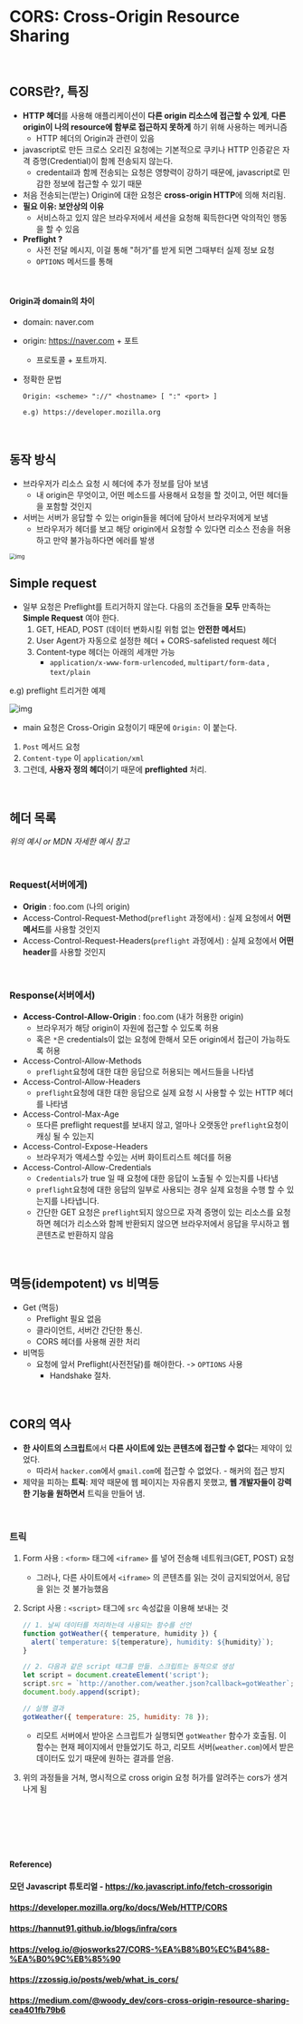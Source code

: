 # CORS: Cross-Origin Resource Sharing

<br>

## CORS란?, 특징

* **HTTP 헤더**를 사용해 애플리케이션이 **다른 origin 리소스에 접근할 수 있게**, **다른 origin이 나의 resource에 함부로 접근하지 못하게** 하기 위해 사용하는 메커니즘
  * HTTP 헤더의 Origin과 관련이 있음
* javascript로 만든 크로스 오리진 요청에는 기본적으로 쿠키나 HTTP 인증같은 자격 증명(Credential)이 함께 전송되지 않는다.
  * credentail과 함께 전송되는 요청은 영향력이 강하기 때문에, javascript로 민감한 정보에 접근할 수 있기 때문
* 처음 전송되는(받는) Origin에 대한 요청은 **cross-origin HTTP**에 의해 처리됨.
* **필요 이유: 보안상의 이유**
  * 서비스하고 있지 않은 브라우저에서 세션을 요청해 획득한다면 악의적인 행동을 할 수 있음
* **Preflight ?**
  * 사전 전달 메시지, 이걸 통해 "허가"를 받게 되면 그때부터 실제 정보 요청
  * `OPTIONS` 메서드를 통해

<br>

#### Origin과 domain의 차이

* domain: naver.com

* origin: https://naver.com + 포트

  * 프로토콜 + 포트까지.

* 정확한 문법

  ```
  Origin: <scheme> "://" <hostname> [ ":" <port> ]
  
  e.g) https://developer.mozilla.org
  ```

<br>

## 동작 방식

* 브라우저가 리소스 요청 시 헤더에 추가 정보를 담아 보냄
  * 내 origin은 무엇이고, 어떤 메소드를 사용해서 요청을 할 것이고, 어떤 헤더들을 포함할 것인지
* 서버는 서버가 응답할 수 있는 origin들을 헤더에 담아서 브라우저에게 보냄
  * 브라우저가 헤더를 보고 해당 origin에서 요청할 수 있다면 리소스 전송을 허용하고 만약 불가능하다면 에러를 발생

<img src="https://mdn.mozillademos.org/files/17214/simple-req-updated.png" alt="img" style="zoom: 67%;" />

<br>

## Simple request

* 일부 요청은 Preflight를 트리거하지 않는다. 다음의 조건들을 **모두** 만족하는 **Simple Request** 여야 한다.
  1. GET, HEAD, POST (데이터 변화시킬 위험 없는 **안전한 메서드**)
  2. User Agent가 자동으로 설정한 헤더 + CORS-safelisted request 헤더
  3. Content-type 헤더는 아래의 세개만 가능
     * `application/x-www-form-urlencoded`, `multipart/form-data` , `text/plain` 


e.g) preflight 트리거한 예제

<img src="https://mdn.mozillademos.org/files/16753/preflight_correct.png" alt="img"  /> 

* main 요청은 Cross-Origin 요청이기 때문에 `Origin:` 이 붙는다.

1. `Post` 메서드 요청
2. `Content-type` 이 `application/xml`
3. 그런데, **사용자 정의 헤더**이기 때문에 **preflighted** 처리.

<br>

## 헤더 목록

*위의 예시 or MDN 자세한 예시 참고*

<br>

### Request(서버에게)

* **Origin** : foo.com (나의 origin)
* Access-Control-Request-Method(`preflight` 과정에서) : 실제 요청에서 **어떤 메서드**를 사용할 것인지
* Access-Control-Request-Headers(`preflight` 과정에서) : 실제 요청에서 **어떤 header**를 사용할 것인지

<br>

### Response(서버에서)

- **Access-Control-Allow-Origin** : foo.com (내가 허용한 origin)
  - 브라우저가 해당 origin이 자원에 접근할 수 있도록 허용
  - 혹은 `*`은 credentials이 없는 요청에 한해서 모든 origin에서 접근이 가능하도록 허용
- Access-Control-Allow-Methods
  - `preflight`요청에 대한 대한 응답으로 허용되는 메서드들을 나타냄
- Access-Control-Allow-Headers
  - `preflight`요청에 대한 대한 응답으로 실제 요청 시 사용할 수 있는 HTTP 헤더를 나타냄
- Access-Control-Max-Age
  - 또다른 preflight request를 보내지 않고, 얼마나 오랫동안 `preflight`요청이 캐싱 될 수 있는지
- Access-Control-Expose-Headers
  - 브라우저가 액세스할 수있는 서버 화이트리스트 헤더를 허용
- Access-Control-Allow-Credentials
  - `Credentials`가 true 일 때 요청에 대한 응답이 노출될 수 있는지를 나타냄
  - `preflight`요청에 대한 응답의 일부로 사용되는 경우 실제 요청을 수행 할 수 있는지를 나타냅니다.
  - 간단한 GET 요청은 `preflight`되지 않으므로 자격 증명이 있는 리소스를 요청하면 헤더가 리소스와 함께 반환되지 않으면 브라우저에서 응답을 무시하고 웹 콘텐츠로 반환하지 않음

<br>

## 멱등(idempotent) vs 비멱등

* Get (멱등)
  * Preflight 필요 없음
  * 클라이언트, 서버간 간단한 통신.
  * CORS 헤더를 사용해 권한 처리
* 비멱등
  * 요청에 앞서 Preflight(사전전달)를 해야한다. -> `OPTIONS` 사용
    * Handshake 절차.

<br>

## COR의 역사

* **한 사이트의 스크립트**에서 **다른 사이트에 있는 콘텐츠에 접근할 수 없다**는 제약이 있었다.
  * 따라서 `hacker.com`에서 `gmail.com`에 접근할 수 없었다. - 해커의 접근 방지
* 제약을 피하는 **트릭**: 제약 때문에 웹 페이지는 자유롭지 못했고, **웹 개발자들이 강력한 기능을 원하면서** 트릭을 만들어 냄.

<br>

### 트릭

1. Form 사용 : `<form>` 태그에 `<iframe>` 를 넣어 전송해 네트워크(GET, POST) 요청

   * 그러나, 다른 사이트에서  `<iframe>` 의 콘텐츠를 읽는 것이 금지되었어서, 응답을 읽는 것 불가능했음

2. Script 사용 : `<script>` 태그에 `src` 속성값을 이용해 보내는 것

   ```javascript
   // 1. 날씨 데이터를 처리하는데 사용되는 함수를 선언
   function gotWeather({ temperature, humidity }) {
     alert(`temperature: ${temperature}, humidity: ${humidity}`);
   }
   ```

   ```javascript
   // 2. 다음과 같은 script 태그를 만듦. 스크립트는 동적으로 생성
   let script = document.createElement('script');
   script.src = `http://another.com/weather.json?callback=gotWeather`;
   document.body.append(script);
   ```

   ```javascript
   // 실행 결과
   gotWeather({ temperature: 25, humidity: 78 });
   ```

   * 리모트 서버에서 받아온 스크립트가 실행되면 `gotWeather` 함수가 호출됨. 이 함수는 현재 페이지에서 만들었기도 하고, 리모트 서버(`weather.com`)에서 받은 데이터도 있기 때문에 원하는 결과를 얻음.

3. 위의 과정들을 거쳐, 명시적으로 cross origin 요청 허가를 알려주는 cors가 생겨나게 됨

<br><br>

<br><br>

#### Reference)

#### 모던 Javascript 튜토리얼 - https://ko.javascript.info/fetch-crossorigin

#### https://developer.mozilla.org/ko/docs/Web/HTTP/CORS

#### https://hannut91.github.io/blogs/infra/cors

#### https://velog.io/@josworks27/CORS-%EA%B8%B0%EC%B4%88-%EA%B0%9C%EB%85%90

#### https://zzossig.io/posts/web/what_is_cors/

#### https://medium.com/@woody_dev/cors-cross-origin-resource-sharing-cea401fb79b6